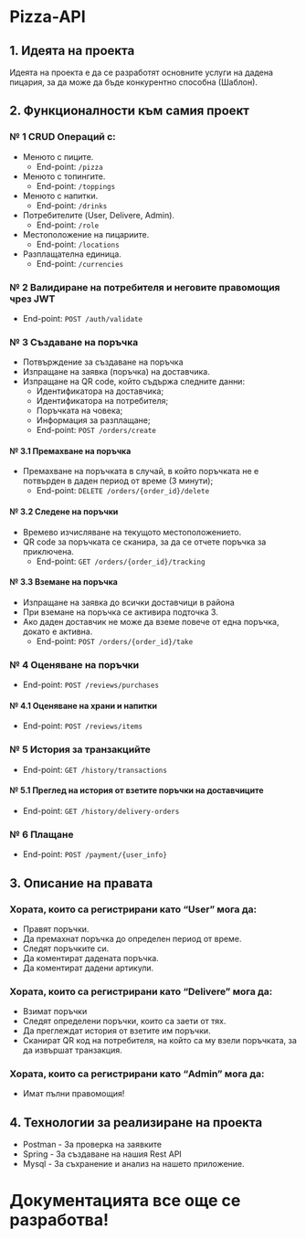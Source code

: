 # Pizza-API

## 1. Идеята на проекта
Идеята на проекта е да се разработят основните услуги на дадена пицария, за да може да бъде конкурентно способна (Шаблон).

## 2. Функционалности към самия проект

### № 1 CRUD Операций с:
- Менюто с пиците.
  - End-point: `/pizza`
- Менюто с топингите.
  - End-point: `/toppings`
- Менюто с напитки.
  - End-point: `/drinks`
- Потребителите (User, Delivere, Admin).
  - End-point: `/role`
- Местоположение на пицариите.
  - End-point: `/locations`
- Разплащателна единица.
  - End-point: `/currencies`

### № 2 Валидиране на потребителя и неговите правомощия чрез JWT
- End-point: `POST /auth/validate`

### № 3 Създаване на поръчка
- Потвърждение за създаване на поръчка
- Изпращане на заявка (поръчка) на доставчика.
- Изпращане на QR code, който съдържа следните данни:
  - Идентификатора на доставчика;
  - Идентификатора на потребителя;
  - Поръчката на човека;
  - Информация за разплащане;
  - End-point: `POST /orders/create`

#### № 3.1 Премахване на поръчка
- Премахване на поръчката в случай, в който поръчката не е потвърден в даден период от време (3 минути);
  - End-point: `DELETE /orders/{order_id}/delete`

#### № 3.2 Следене на поръчки
- Времево изчисляване на текущото местоположението.
- QR code за поръчката се сканира, за да се отчете поръчка за приключена.
  - End-point: `GET /orders/{order_id}/tracking`

#### № 3.3 Вземане на поръчка
- Изпращане на заявка до всички доставчици в района
- При вземане на поръчка се активира подточка 3.
- Ако даден доставчик не може да вземе повече от една поръчка, докато е активна.
  - End-point: `POST /orders/{order_id}/take`

### № 4 Оценяване на поръчки
- End-point: `POST /reviews/purchases`

#### № 4.1 Оценяване на храни и напитки
- End-point: `POST /reviews/items`

### № 5 История за транзакцийте
- End-point: `GET /history/transactions`

#### № 5.1 Преглед на история от взетите поръчки на доставчиците
- End-point: `GET /history/delivery-orders`

### № 6 Плащане
- End-point: `POST /payment/{user_info}`

## 3. Описание на правата

### Хората, които са регистрирани като “User” мога да:
- Правят поръчки.
- Да премахнат поръчка до определен период от време.
- Следят поръчките си.
- Да коментират дадената поръчка.
- Да коментират дадени артикули.

### Хората, които са регистрирани като “Delivere” мога да:
- Взимат поръчки
- Следят определени поръчки, които са заети от тях.
- Да преглеждат история от взетите им поръчки.
- Сканират QR код на потребителя, на който са му взели поръчката, за да извършат транзакция.

### Хората, които са регистрирани като “Admin” мога да:
- Имат пълни правомощия!

## 4. Технологии за реализиране на проекта
- Postman - За проверка на заявките
- Spring - За създаване на нашия Rest API
- Mysql - За съхранение и анализ на нашето приложение.

# Документацията все още се разработва!
